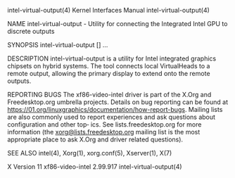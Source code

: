 intel-virtual-output(4)                                                                                                                         Kernel Interfaces Manual                                                                                                                        intel-virtual-output(4)

NAME
       intel-virtual-output - Utility for connecting the Integrated Intel GPU to discrete outputs

SYNOPSIS
       intel-virtual-output [<remote display>] <output name>...

DESCRIPTION
       intel-virtual-output is a utility for Intel integrated graphics chipsets on hybrid systems.  The tool connects local VirtualHeads to a remote output, allowing the primary display to extend onto the remote outputs.

REPORTING BUGS
       The  xf86-video-intel  driver is part of the X.Org and Freedesktop.org umbrella projects.  Details on bug reporting can be found at https://01.org/linuxgraphics/documentation/how-report-bugs.  Mailing lists are also commonly used to report experiences and ask questions about configuration and other top‐
       ics.  See lists.freedesktop.org for more information (the xorg@lists.freedesktop.org mailing list is the most appropriate place to ask X.Org and driver related questions).

SEE ALSO
       intel(4), Xorg(1), xorg.conf(5), Xserver(1), X(7)

X Version 11                                                                                                                                   xf86-video-intel 2.99.917                                                                                                                        intel-virtual-output(4)
